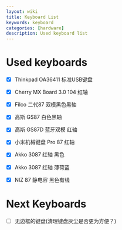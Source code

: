 ```yaml
---
layout: wiki
title: Keyboard List
keywords: keyboard
categories: [hardware]
description: Used keyboard list
---
```


# Used keyboards

- [x] Thinkpad OA36411 标准USB键盘
- [x] Cherry MX Board 3.0 104 红轴
- [x] Filco 二代87 双模黑色黑轴
- [x] 高斯 GS87 白色黑轴
- [x] 高斯 GS87D 蓝牙双模 红轴
- [x] 小米机械键盘 Pro 87 红轴
- [x] Akko 3087 红轴 黑色
- [x] Akko 3087 红轴 薄荷蓝
- [x] NIZ 87 静电容 黑色有线


# Next Keyboards

- [ ] 无边框的键盘(清理键盘灰尘是否更为方便？)
